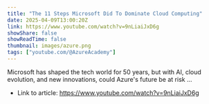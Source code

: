 ```yaml
---
title: "The 11 Steps Microsoft Did To Dominate Cloud Computing"
date: 2025-04-09T13:00:20Z
link: https://www.youtube.com/watch?v=9nLiaiJxD6g
showShare: false
showReadTime: false
thumbnail: images/azure.png
tags: ["youtube.com/@AzureAcademy"]
---
```

Microsoft has shaped the tech world for 50 years, but with AI, cloud evolution, and new innovations, could Azure's future be at risk ...

- Link to article: https://www.youtube.com/watch?v=9nLiaiJxD6g